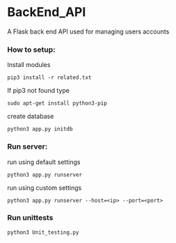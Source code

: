 # BackEnd_API

<p> A Flask back end API used for managing users accounts </p> 



<h3> How to setup: </h3>

<p> Install modules </p>

`pip3 install -r related.txt ` 

<p> If pip3 not found type </p>

`sudo apt-get install python3-pip `

<p> create database </p>

`python3 app.py initdb `


<h3>Run server: </h3>

<p> run using default settings </p>

`python3 app.py runserver `

<p> run using custom settings </p>

`python3 app.py runserver --host=<ip> --port=<port> `


<h3> Run unittests </h3>

`python3 Unit_testing.py`

